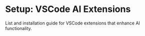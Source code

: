 # Setup: VSCode AI Extensions

List and installation guide for VSCode extensions that enhance AI functionality.